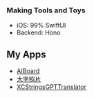 ### Making Tools and Toys 

<!--
**winddpan/winddpan** is a ✨ _special_ ✨ repository because its `README.md` (this file) appears on your GitHub profile.

Here are some ideas to get you started:

- 🔭 I’m currently working on ...
- 🌱 I’m currently learning ...
- 👯 I’m looking to collaborate on ...
- 🤔 I’m looking for help with ...
- 💬 Ask me about ...
- 📫 How to reach me: ...
- 😄 Pronouns: ...
- ⚡ Fun fact: ...
-->

- iOS: 99% SwiftUI
- Backend: Hono

## My Apps
- [AIBoard](http://www.aiboard.chat)
- [大字照片](http://www.bigtextphoto.com)
- [XCStringsGPTTranslator](https://apps.apple.com/hr/app/xcstringsgpttranslator/id6478529319)
